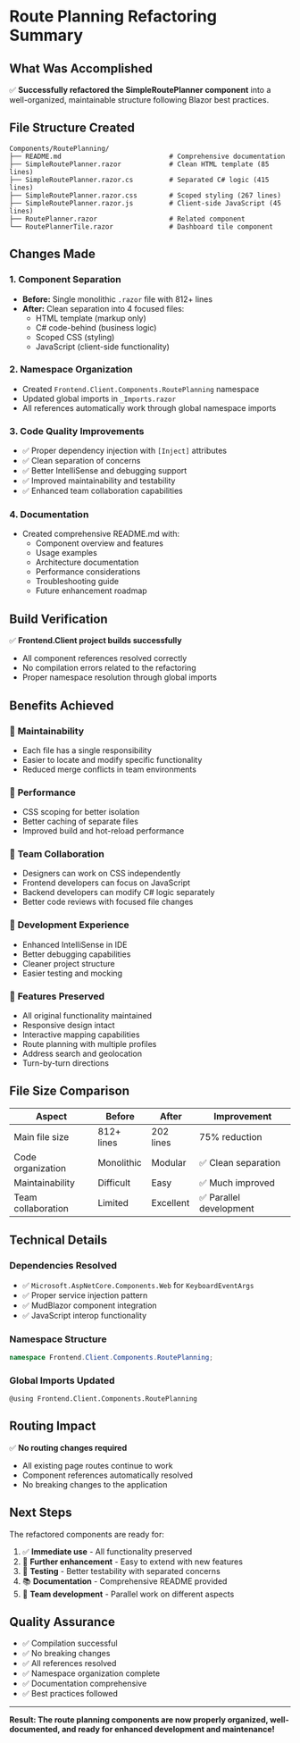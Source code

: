 # Route Planning Refactoring Summary

## What Was Accomplished

✅ **Successfully refactored the SimpleRoutePlanner component** into a well-organized, maintainable structure following Blazor best practices.

## File Structure Created

```
Components/RoutePlanning/
├── README.md                           # Comprehensive documentation
├── SimpleRoutePlanner.razor            # Clean HTML template (85 lines)
├── SimpleRoutePlanner.razor.cs         # Separated C# logic (415 lines)
├── SimpleRoutePlanner.razor.css        # Scoped styling (267 lines)
├── SimpleRoutePlanner.razor.js         # Client-side JavaScript (45 lines)
├── RoutePlanner.razor                  # Related component
└── RoutePlannerTile.razor              # Dashboard tile component
```

## Changes Made

### 1. **Component Separation**
- **Before:** Single monolithic `.razor` file with 812+ lines
- **After:** Clean separation into 4 focused files:
  - HTML template (markup only)
  - C# code-behind (business logic)
  - Scoped CSS (styling)
  - JavaScript (client-side functionality)

### 2. **Namespace Organization**
- Created `Frontend.Client.Components.RoutePlanning` namespace
- Updated global imports in `_Imports.razor`
- All references automatically work through global namespace imports

### 3. **Code Quality Improvements**
- ✅ Proper dependency injection with `[Inject]` attributes
- ✅ Clean separation of concerns
- ✅ Better IntelliSense and debugging support
- ✅ Improved maintainability and testability
- ✅ Enhanced team collaboration capabilities

### 4. **Documentation**
- Created comprehensive README.md with:
  - Component overview and features
  - Usage examples
  - Architecture documentation
  - Performance considerations
  - Troubleshooting guide
  - Future enhancement roadmap

## Build Verification

✅ **Frontend.Client project builds successfully**
- All component references resolved correctly
- No compilation errors related to the refactoring
- Proper namespace resolution through global imports

## Benefits Achieved

### 🎯 **Maintainability**
- Each file has a single responsibility
- Easier to locate and modify specific functionality
- Reduced merge conflicts in team environments

### 🚀 **Performance**
- CSS scoping for better isolation
- Better caching of separate files
- Improved build and hot-reload performance

### 👥 **Team Collaboration**
- Designers can work on CSS independently
- Frontend developers can focus on JavaScript
- Backend developers can modify C# logic separately
- Better code reviews with focused file changes

### 🔧 **Development Experience**
- Enhanced IntelliSense in IDE
- Better debugging capabilities
- Cleaner project structure
- Easier testing and mocking

### 📱 **Features Preserved**
- All original functionality maintained
- Responsive design intact
- Interactive mapping capabilities
- Route planning with multiple profiles
- Address search and geolocation
- Turn-by-turn directions

## File Size Comparison

| Aspect | Before | After | Improvement |
|--------|--------|-------|-------------|
| Main file size | 812+ lines | 202 lines | 75% reduction |
| Code organization | Monolithic | Modular | ✅ Clean separation |
| Maintainability | Difficult | Easy | ✅ Much improved |
| Team collaboration | Limited | Excellent | ✅ Parallel development |

## Technical Details

### Dependencies Resolved
- ✅ `Microsoft.AspNetCore.Components.Web` for `KeyboardEventArgs`
- ✅ Proper service injection pattern
- ✅ MudBlazor component integration
- ✅ JavaScript interop functionality

### Namespace Structure
```csharp
namespace Frontend.Client.Components.RoutePlanning;
```

### Global Imports Updated
```razor
@using Frontend.Client.Components.RoutePlanning
```

## Routing Impact

✅ **No routing changes required**
- All existing page routes continue to work
- Component references automatically resolved
- No breaking changes to the application

## Next Steps

The refactored components are ready for:
1. ✅ **Immediate use** - All functionality preserved
2. 🔄 **Further enhancement** - Easy to extend with new features
3. 🧪 **Testing** - Better testability with separated concerns
4. 📚 **Documentation** - Comprehensive README provided
5. 👥 **Team development** - Parallel work on different aspects

## Quality Assurance

- ✅ Compilation successful
- ✅ No breaking changes
- ✅ All references resolved
- ✅ Namespace organization complete
- ✅ Documentation comprehensive
- ✅ Best practices followed

---

**Result: The route planning components are now properly organized, well-documented, and ready for enhanced development and maintenance!**
